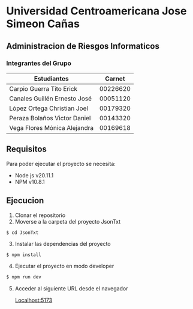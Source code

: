 # Universidad Centroamericana Jose Simeon Cañas
## Administracion de Riesgos Informaticos

### Integrantes del Grupo
|Estudiantes|Carnet|
|--|--|
|Carpio Guerra Tito Erick|00226620|
|Canales Guillén Ernesto José|00051120|
|López Ortega Christian Joel|00179320|
|Peraza Bolaños Victor Daniel|00143320|
|Vega Flores Mónica Alejandra|00169618|

## Requisitos
Para poder ejecutar el proyecto se necesita:

- Node js v20.11.1
- NPM v10.8.1

## Ejecucion
1. Clonar el repositorio
2. Moverse a la carpeta del proyecto JsonTxt
```bash
$ cd JsonTxt
```
3. Instalar las dependencias del proyecto
```console
$ npm install
```
4. Ejecutar el proyecto en modo developer
```bash
$ npm run dev
```
5. Acceder al siguiente URL desde el navegador

   [Localhost:5173](http://localhost:5173)
